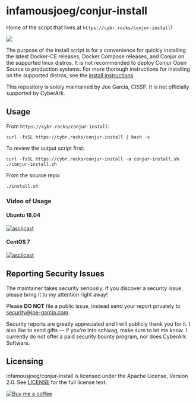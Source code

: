 # infamousjoeg/conjur-install

Home of the script that lives at `https://cybr.rocks/conjur-install`!

[![](https://github.com/infamousjoeg/conjur-install/workflows/CI/badge.svg)](https://github.com/infamousjoeg/conjur-install/actions?workflow=CI)

The purpose of the install script is for a convenience for quickly
installing the latest Docker-CE releases, Docker Compose releases, and Conjur on the supported linux
distros. It is not recommended to deploy Conjur Open Source
to production systems. For more thorough instructions for installing
on the supported distros, see the [install
instructions](https://conjur.org).

This repository is solely maintained by Joe Garcia, CISSP. It is not officially supported by CyberArk.

## Usage

From `https://cybr.rocks/conjur-install`:
```shell
curl -fsSL https://cybr.rocks/conjur-install | bash -s
```

To review the output script first:
```shell
curl -fsSL https://cybr.rocks/conjur-install -o conjur-install.sh
./conjur-install.sh
```

From the source repo:
```shell
./install.sh
```

### Video of Usage

#### Ubuntu 18.04

[![asciicast](https://asciinema.org/a/221614.svg)](https://asciinema.org/a/221614)

#### CentOS 7

[![asciicast](https://asciinema.org/a/222131.svg)](https://asciinema.org/a/222131)

## Reporting Security Issues

The maintainer takes security seriously. If you discover a security issue,
please bring it to my attention right away!

Please **DO NOT** file a public issue, instead send your report privately to
[security@joe-garcia.com](mailto:security@joe-garcia.com).

Security reports are greatly appreciated and I will publicly thank you for it.
I also like to send gifts — if you're into schwag, make sure to let
me know. I currently do not offer a paid security bounty program, nor does CyberArk Software.

## Licensing

infamousjoeg/conjur-install is licensed under the Apache License, Version 2.0.
See [LICENSE](LICENSE) for the full license text.

[![Buy me a coffee][buymeacoffee-shield]][buymeacoffee]

[buymeacoffee]: https://www.buymeacoffee.com/infamousjoeg
[buymeacoffee-shield]: https://www.buymeacoffee.com/assets/img/custom_images/orange_img.png

